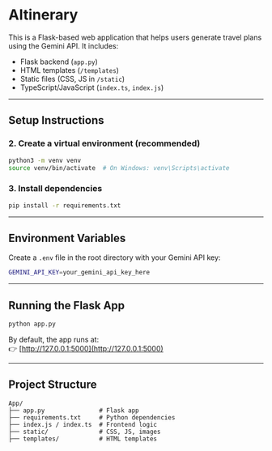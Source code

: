 # AItinerary

This is a Flask-based web application that helps users generate travel plans using the Gemini API. It includes:

- Flask backend (`app.py`)
- HTML templates (`/templates`)
- Static files (CSS, JS in `/static`)
- TypeScript/JavaScript (`index.ts`, `index.js`)

---

## Setup Instructions

### 2. Create a virtual environment (recommended)

```bash
python3 -m venv venv
source venv/bin/activate  # On Windows: venv\Scripts\activate
```

### 3. Install dependencies

```bash
pip install -r requirements.txt
```

---

## Environment Variables

Create a `.env` file in the root directory with your Gemini API key:

```bash
GEMINI_API_KEY=your_gemini_api_key_here
```

---

## Running the Flask App

```bash
python app.py
```

By default, the app runs at:  
👉 [http://127.0.0.1:5000](http://127.0.0.1:5000)

---

## Project Structure

```
App/
├── app.py               # Flask app
├── requirements.txt     # Python dependencies
├── index.js / index.ts  # Frontend logic
├── static/              # CSS, JS, images
├── templates/           # HTML templates
```
